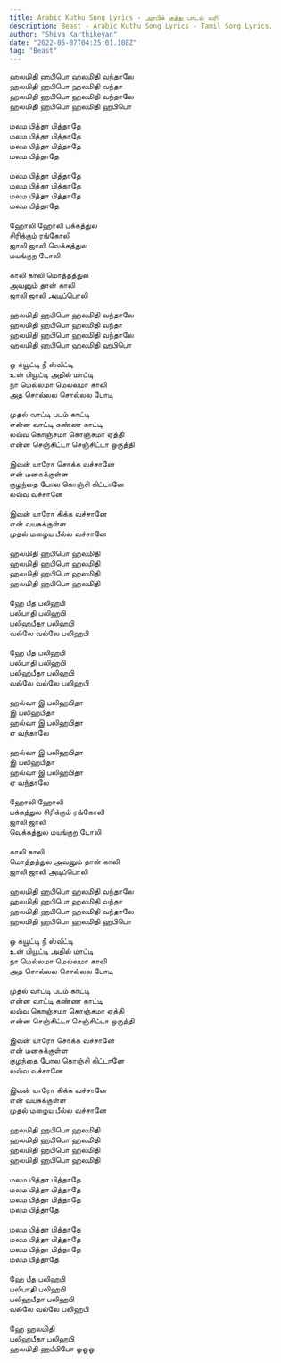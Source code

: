 ```yaml
---
title: Arabic Kuthu Song Lyrics - அரபிக் குத்து பாடல் வரி
description: Beast - Arabic Kuthu Song Lyrics - Tamil Song Lyrics.
author: "Shiva Karthikeyan"
date: "2022-05-07T04:25:01.108Z"
tag: "Beast"
---
```


ஹலமிதி ஹபிபொ ஹலமிதி வந்தாலே  
ஹலமிதி ஹபிபொ ஹலமிதி வந்தா  
ஹலமிதி ஹபிபொ ஹலமிதி வந்தாலே  
ஹலமிதி ஹபிபொ ஹலமிதி ஹபிபொ  
\
மலம பித்தா பித்தாதே  
மலம பித்தா பித்தாதே  
மலம பித்தா பித்தாதே  
மலம பித்தாதே  
\
மலம பித்தா பித்தாதே  
மலம பித்தா பித்தாதே  
மலம பித்தா பித்தாதே  
மலம பித்தாதே  
\
ஹோலி ஹோலி பக்கத்துல  
சிரிக்கும் ரங்கோலி  
ஜாலி ஜாலி வெக்கத்துல  
மயங்குற டோலி  
\
காலி காலி மொத்தத்துல  
அவனும் தான் காலி  
ஜாலி ஜாலி அடிப்பொலி  
\
ஹலமிதி ஹபிபொ ஹலமிதி வந்தாலே  
ஹலமிதி ஹபிபொ ஹலமிதி வந்தா  
ஹலமிதி ஹபிபொ ஹலமிதி வந்தாலே  
ஹலமிதி ஹபிபொ ஹலமிதி ஹபிபொ  
\
ஓ க்யூட்டி நீ ஸ்வீட்டி  
உன் பியூட்டி அதில் மாட்டி  
நா மெல்லமா மெல்லமா காலி  
அத சொல்லல சொல்லல போடி  
\
முதல் வாட்டி படம் காட்டி  
என்ன வாட்டி கண்ண காட்டி  
லவ்வ கொஞ்சமா கொஞ்சமா ஏத்தி  
என்ன செஞ்சிட்டா செஞ்சிட்டா ஒருத்தி  
\
இவன் யாரோ சொக்க வச்சானே  
என் மனசுக்குள்ள  
குழந்தை போல கொஞ்சி கிட்டானே  
லவ்வ வச்சானே  
\
இவன் யாரோ கிக்க வச்சானே  
என் வயசுக்குள்ள  
முதல் மழைய பீல்ல வச்சானே  
\
ஹலமிதி ஹபிபொ ஹலமிதி  
ஹலமிதி ஹபிபொ ஹலமிதி  
ஹலமிதி ஹபிபொ ஹலமிதி  
ஹலமிதி ஹபிபொ ஹலமிதி  
\
ஹே பீத பலிஹபி  
பலிபாதி பலிஹபி  
பலிஹபீதா பலிஹபி  
வல்லே வல்லே பலிஹபி  
\
ஹே பீத பலிஹபி  
பலிபாதி பலிஹபி  
பலிஹபீதா பலிஹபி  
வல்லே வல்லே பலிஹபி  
\
ஹல்வா இ பலிஹபிதா  
இ பலிஹபிதா  
ஹல்வா இ பலிஹபிதா  
ஏ வந்தாலே  
\
ஹல்வா இ பலிஹபிதா  
இ பலிஹபிதா  
ஹல்வா இ பலிஹபிதா  
ஏ வந்தாலே  
\
ஹோலி ஹோலி  
பக்கத்துல சிரிக்கும் ரங்கோலி  
ஜாலி ஜாலி  
வெக்கத்துல மயங்குற டோலி  
\
காலி காலி  
மொத்தத்துல அவனும் தான் காலி  
ஜாலி ஜாலி அடிப்பொலி  
\
ஹலமிதி ஹபிபொ ஹலமிதி வந்தாலே  
ஹலமிதி ஹபிபொ ஹலமிதி வந்தா  
ஹலமிதி ஹபிபொ ஹலமிதி வந்தாலே  
ஹலமிதி ஹபிபொ ஹலமிதி ஹபிபொ  
\
ஓ க்யூட்டி நீ ஸ்வீட்டி  
உன் பியூட்டி அதில் மாட்டி  
நா மெல்லமா மெல்லமா காலி  
அத சொல்லல சொல்லல போடி  
\
முதல் வாட்டி படம் காட்டி  
என்ன வாட்டி கண்ண காட்டி  
லவ்வ கொஞ்சமா கொஞ்சமா ஏத்தி  
என்ன செஞ்சிட்டா செஞ்சிட்டா ஒருத்தி  
\
இவன் யாரோ சொக்க வச்சானே  
என் மனசுக்குள்ள  
குழந்தை போல கொஞ்சி கிட்டானே  
லவ்வ வச்சானே  
\
இவன் யாரோ கிக்க வச்சானே  
என் வயசுக்குள்ள  
முதல் மழைய பீல்ல வச்சானே  
\
ஹலமிதி ஹபிபொ ஹலமிதி  
ஹலமிதி ஹபிபொ ஹலமிதி  
ஹலமிதி ஹபிபொ ஹலமிதி  
ஹலமிதி ஹபிபொ ஹலமிதி  
\
மலம பித்தா பித்தாதே  
மலம பித்தா பித்தாதே  
மலம பித்தா பித்தாதே  
மலம பித்தாதே  
\
மலம பித்தா பித்தாதே  
மலம பித்தா பித்தாதே  
மலம பித்தா பித்தாதே  
மலம பித்தாதே  
\
ஹே பீத பலிஹபி  
பலிபாதி பலிஹபி  
பலிஹபீதா பலிஹபி  
வல்லே வல்லே பலிஹபி  
\
ஹே ஹலமிதி  
பலிஹபீதா பலிஹபி  
ஹலமிதி ஹபீபிபோ ஓஓஓ  
